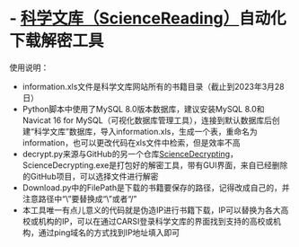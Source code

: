 # - [科学文库（ScienceReading）](https://book.sciencereading.cn/shop/main/Login/shopFrame.do)自动化下载解密工具

使用说明：
- information.xls文件是科学文库网站所有的书籍目录（截止到2023年3月28日）
- Python脚本中使用了MySQL 8.0版本数据库，建议安装MySQL 8.0和Navicat 16 for MySQL（可视化数据库管理工具），连接到默认数据库后创建“科学文库”数据库，导入information.xls，生成一个表，重命名为information，也可以更改代码在xls文件中检索，但是效率不高
- decrypt.py来源与GitHub的另一个仓库[ScienceDecrypting](https://github.com/skq1998/ScienceDecrypting)，ScienceDecrypting.exe是打包好的解密工具，带有GUI界面，来自已经删除的GitHub项目，可以选择文件进行解密
- Download.py中的FilePath是下载的书籍要保存的路径，记得改成自己的，并注意路径中“\”要替换成“\\”或者“/”
- 本工具唯一有点儿意义的代码就是伪造IP进行书籍下载，IP可以替换为各大高校或机构的IP，可以在通过CARSI登录科学文库的界面找到支持的高校或机构，通过ping域名的方式找到IP地址填入即可
